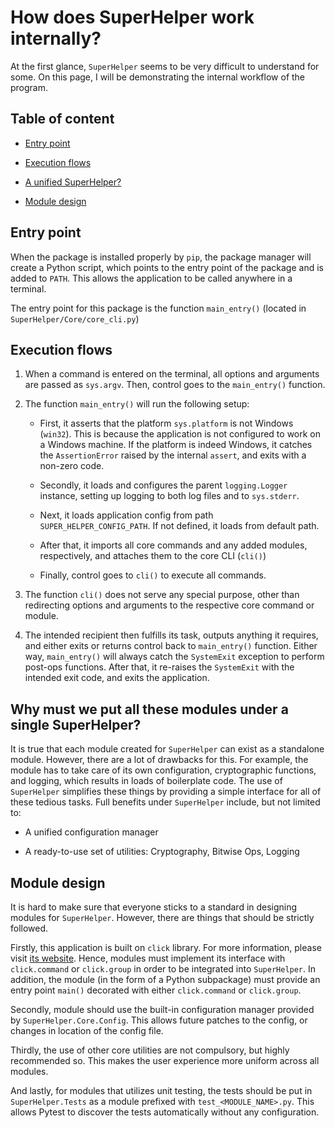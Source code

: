 # How does SuperHelper work internally?

At the first glance, `SuperHelper` seems to be very difficult to understand for some. On this page, I will be
demonstrating the internal workflow of the program.

## Table of content

* [Entry point](#entry-point)

* [Execution flows](#execution-flows)

* [A unified SuperHelper?](#why-must-we-put-all-these-modules-under-a-single-superhelper)

* [Module design](#module-design)

## Entry point

When the package is installed properly by `pip`, the package manager will create a Python script, which points to
the entry point of the package and is added to `PATH`. This allows the application to be called anywhere in a terminal.

The entry point for this package is the function `main_entry()` (located in `SuperHelper/Core/core_cli.py`)

## Execution flows

1. When a command is entered on the terminal, all options and arguments are passed as `sys.argv`. Then, control goes to
   the `main_entry()` function.
   
2. The function `main_entry()` will run the following setup:

   * First, it asserts that the platform `sys.platform` is not Windows (`win32`). This is because the application is not
     configured to work on a Windows machine. If the platform is indeed Windows, it catches the `AssertionError` raised
     by the internal `assert`, and exits with a non-zero code.
     
   * Secondly, it loads and configures the parent `logging.Logger` instance, setting up logging to both log files and to
     `sys.stderr`.
     
   * Next, it loads application config from path `SUPER_HELPER_CONFIG_PATH`. If not defined, it loads from default path.
   
   * After that, it imports all core commands and any added modules, respectively, and attaches them to the core CLI
     (`cli()`)

   * Finally, control goes to `cli()` to execute all commands.
   
3. The function `cli()` does not serve any special purpose, other than redirecting options and arguments to the
   respective core command or module.
   
4. The intended recipient then fulfills its task, outputs anything it requires, and either exits or returns control back
   to `main_entry()` function. Either way, `main_entry()` will always catch the `SystemExit` exception to perform
   post-ops functions. After that, it re-raises the `SystemExit` with the intended exit code, and exits the application.

## Why must we put all these modules under a single SuperHelper?

It is true that each module created for `SuperHelper` can exist as a standalone module. However, there are a lot of
drawbacks for this. For example, the module has to take care of its own configuration, cryptographic functions, and
logging, which results in loads of boilerplate code. The use of `SuperHelper` simplifies these things by providing a
simple interface for all of these tedious tasks. Full benefits under `SuperHelper` include, but not limited to:

* A unified configuration manager
  
* A ready-to-use set of utilities: Cryptography, Bitwise Ops, Logging

## Module design

It is hard to make sure that everyone sticks to a standard in designing modules for `SuperHelper`. However, there are
things that should be strictly followed.

Firstly, this application is built on `click` library. For more information, please visit
[its website](https://palletsprojects.com/p/click/). Hence, modules must implement its interface with `click.command` or
`click.group` in order to be integrated into `SuperHelper`. In addition, the module (in the form of a Python subpackage)
must provide an entry point `main()` decorated with either `click.command` or `click.group`.

Secondly, module should use the built-in configuration manager provided by `SuperHelper.Core.Config`. This allows future
patches to the config, or changes in location of the config file.

Thirdly, the use of other core utilities are not compulsory, but highly recommended so. This makes the user experience
more uniform across all modules.

And lastly, for modules that utilizes unit testing, the tests should be put in `SuperHelper.Tests` as a module prefixed
with `test_<MODULE_NAME>.py`. This allows Pytest to discover the tests automatically without any configuration.
